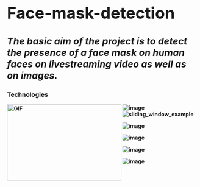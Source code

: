 <b><h1>**Face-mask-detection**</h1><b>
_<h3>The basic aim of the project is to detect the presence of a face mask on human faces on livestreaming video as well as on images.</h3>_
---
<h3>Technologies</h3>


   


 <img align="left" alt="GIF" src="https://user-images.githubusercontent.com/76411035/188302040-077d1bae-84b8-4528-8af9-1df5979650b0.png" height="200" width="300px"/>



![image](https://user-images.githubusercontent.com/76411035/145235938-0e290e82-2585-4626-923f-2acdd2b045cc.png)
![sliding_window_example](https://user-images.githubusercontent.com/76411035/188303078-975c809e-2bb3-4efa-9803-fde95f0617ef.gif)
   

                     
![image](https://user-images.githubusercontent.com/76411035/145236827-e5d359ea-ca21-4b1c-99bd-56c636b0385a.png)
                     
![image](https://user-images.githubusercontent.com/76411035/145236878-ac061387-0c1c-4ad8-8f17-b150a2c1b1a0.png)
                     
![image](https://user-images.githubusercontent.com/76411035/145236931-3ed7f697-10f5-4cd6-b237-85b90dd1a809.png)
                     
![image](https://user-images.githubusercontent.com/76411035/145236972-11eaf398-d67a-4863-91d5-0b9b99a9ee0c.png)
